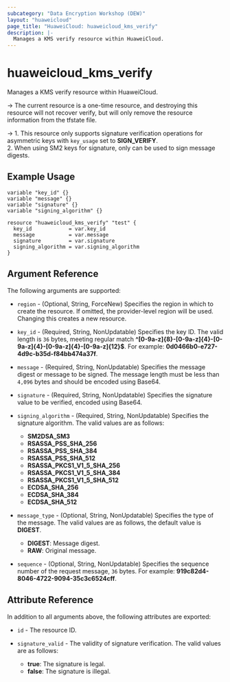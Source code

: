 ```yaml
---
subcategory: "Data Encryption Workshop (DEW)"
layout: "huaweicloud"
page_title: "HuaweiCloud: huaweicloud_kms_verify"
description: |-
  Manages a KMS verify resource within HuaweiCloud.
---
```


# huaweicloud_kms_verify

Manages a KMS verify resource within HuaweiCloud.

-> The current resource is a one-time resource, and destroying this resource will not recover verify,
  but will only remove the resource information from the tfstate file.

-> 1. This resource only supports signature verification operations for asymmetric keys with `key_usage` set to **SIGN_VERIFY**.
  <br/>2. When using SM2 keys for signature, only can be used to sign message digests.

## Example Usage

```hcl
variable "key_id" {}
variable "message" {}
variable "signature" {}
variable "signing_algorithm" {}

resource "huaweicloud_kms_verify" "test" {
  key_id            = var.key_id
  message           = var.message
  signature         = var.signature
  signing_algorithm = var.signing_algorithm
}
```

## Argument Reference

The following arguments are supported:

* `region` - (Optional, String, ForceNew) Specifies the region in which to create the resource.
  If omitted, the provider-level region will be used.
  Changing this creates a new resource.

* `key_id` - (Required, String, NonUpdatable) Specifies the key ID.
  The valid length is `36` bytes, meeting regular match **^[0-9a-z]{8}-[0-9a-z]{4}-[0-9a-z]{4}-[0-9a-z]{4}-[0-9a-z]{12}$**.
  For example: **0d0466b0-e727-4d9c-b35d-f84bb474a37f**.

* `message` - (Required, String, NonUpdatable) Specifies the message digest or message to be signed.
  The message length must be less than `4,096` bytes and should be encoded using Base64.

* `signature` - (Required, String, NonUpdatable) Specifies the signature value to be verified, encoded using Base64.

* `signing_algorithm` - (Required, String, NonUpdatable) Specifies the signature algorithm.
  The valid values are as follows:
  + **SM2DSA_SM3**
  + **RSASSA_PSS_SHA_256**
  + **RSASSA_PSS_SHA_384**
  + **RSASSA_PSS_SHA_512**
  + **RSASSA_PKCS1_V1_5_SHA_256**
  + **RSASSA_PKCS1_V1_5_SHA_384**
  + **RSASSA_PKCS1_V1_5_SHA_512**
  + **ECDSA_SHA_256**
  + **ECDSA_SHA_384**
  + **ECDSA_SHA_512**

* `message_type` - (Optional, String, NonUpdatable) Specifies the type of the message.
  The valid values are as follows, the default value is **DIGEST**.
  + **DIGEST**: Message digest.
  + **RAW**: Original message.

* `sequence` - (Optional, String, NonUpdatable) Specifies the sequence number of the request message, `36` bytes.
  For example: **919c82d4-8046-4722-9094-35c3c6524cff**.

## Attribute Reference

In addition to all arguments above, the following attributes are exported:

* `id` - The resource ID.

* `signature_valid` - The validity of signature verification.
  The valid values are as follows:
  + **true**: The signature is legal.
  + **false**: The signature is illegal.
